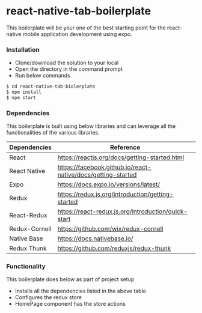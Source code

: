 # react-native-tab-boilerplate

This boilerplate will be your one of the best starting point for the react-native mobile application development using expo.

### Installation
  - Clone/download the solution to your local
  - Open the directory in the command prompt
  - Run below commands
```sh
$ cd react-native-tab-biolerplate 
$ npm install 
$ npm start
```

### Dependencies
This boilerplate is built using below libraries and can leverage all the functionalities of the various libraries.

| Dependencies | Reference |
| ------ | ------ |
| React | https://reactjs.org/docs/getting-started.html |
| React Native | https://facebook.github.io/react-native/docs/getting-started |
| Expo | https://docs.expo.io/versions/latest/ |
| Redux | https://redux.js.org/introduction/getting-started |
| React-Redux | https://react-redux.js.org/introduction/quick-start |
| Redux-Cornell | https://github.com/wix/redux-cornell |
| Native Base | https://docs.nativebase.io/ |
| Redux Thunk | https://github.com/reduxjs/redux-thunk |

### Functionality
This boilerplate does below as part of project setup
  - Installs all the dependencies listed in the above table
  - Configures the redux store
  - HomePage component has the store actions
